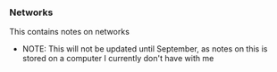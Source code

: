 ### Networks

This contains notes on networks

- NOTE: This will not be updated until September, as notes on this is stored
on a computer I currently don't have with me
